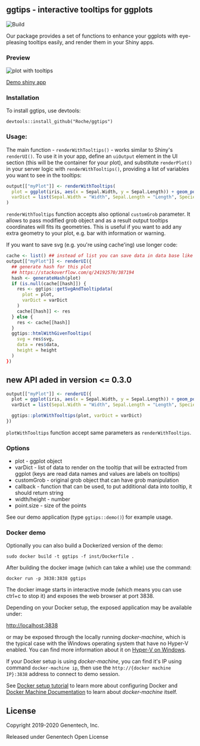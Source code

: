 ## ggtips - interactive tooltips for ggplots

![Build](https://travis-ci.org/Roche/ggtips.svg?branch=master)

Our package provides a set of functions to enhance your ggplots with
eye-pleasing tooltips easily, and render them in your Shiny apps.

### Preview

![plot with tooltips](inst/example/ggtips.png?raw=true)


[Demo shiny app](https://jcubic.shinyapps.io/ggtips/)

### Installation

To install ggtips, use devtools:

```
devtools::install_github("Roche/ggtips")
```

### Usage:

The main function - `renderWithTooltips()` - works similar to Shiny's `renderUI()`.
To use it in your app, define an `uiOutput` element in the UI section (this will
be the container for your plot), and substitute `renderPlot()` in your server logic
with `renderWithTooltips()`, providing a list of variables you want to see in the tooltips:

```R
output[["myPlot"]] <- renderWithTooltips(
  plot = ggplot(iris, aes(x = Sepal.Width, y = Sepal.Length)) + geom_point(aes(colour = Species)),
  varDict = list(Sepal.Width = "Width", Sepal.Length = "Length", Species = "Species")
)
```

`renderWithTooltips` function accepts also optional `customGrob` parameter. It
allows to pass modified grob object and as a result output tooltips coordinates
will fits its geometries. This is useful if you want to add any extra geometry
 to your plot, e.g. bar with information or warning.

If you want to save svg (e.g. you're using cache'ing) use longer code:

```R
cache <- list() ## instead of list you can save data in data base like mongoDB
output[["myPlot"]] <- renderUI({
  ## generate hash for this plot
  ## https://stackoverflow.com/q/24192570/387194
  hash <- generateHash(plot)
  if (is.null(cache[[hash]]) {
    res <- ggtips::getSvgAndTooltipdata(
      plot = plot,
      varDict = varDict
    )
    cache[[hash]] <- res
  } else {
    res <- cache[[hash]]
  }
  ggtips::htmlWithGivenTooltips(
    svg = res$svg,
    data = res$data,
    height = height
  )
})
```

## new API aded in version <= 0.3.0

```R
output[["myPlot"]] <- renderUI({
  plot = ggplot(iris, aes(x = Sepal.Width, y = Sepal.Length)) + geom_point(aes(colour = Species))
  varDict = list(Sepal.Width = "Width", Sepal.Length = "Length", Species = "Species")

  ggtips::plotWithTooltips(plot, varDict = varDict)
})
```

`plotWithTooltips` function accept same parameters as `renderWithTooltips`.

### Options

* plot - ggplot object
* varDict - list of data to render on the tooltip that will be extracted from
  ggplot (keys are read data names and values are labels on tooltips)
* customGrob - original grob object that can have grob manipulation
* callback - function that can be used, to put additional data into
  tooltip, it should return string
* width/height - number
* point.size - size of the points

See our demo application (type `ggtips::demo()`) for example usage.

### Docker demo

Optionally you can also build a Dockerized version of the demo:

`sudo docker build -t ggtips -f inst/Dockerfile .`

After building the docker image (which can take a while) use the command:

```
docker run -p 3838:3838 ggtips
```

The docker image starts in interactive mode (which means you can use ctrl+c to
stop it) and exposes the web browser at port 3838.

Depending on your Docker setup, the exposed application may be available under:

[http://localhost:3838](http://localhost:3838)

or may be exposed through the locally running *docker-machine*, which is the typical
case with the Windows operating system that have no Hyper-V enabled. You can find
more information about it on
[Hyper-V on Windows](https://docs.microsoft.com/en-us/virtualization/hyper-v-on-windows/reference/hyper-v-requirements).

If your Docker setup is using *docker-machine*, you can find it's IP using
command `docker-machine ip`, then use the `http://{docker machine IP}:3838`
address to connect to demo session.

See [Docker setup tutorial](https://docs.docker.com/get-started) to learn more
about configuring Docker and
[Docker Machine Documentation](https://docs.docker.com/machine/get-started/)
to learn about *docker-machine* itself.


## License

Copyright 2019-2020 Genentech, Inc.

Released under Genentech Open License
